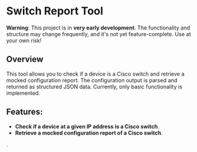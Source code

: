 # Switch Report Tool

**Warning**: This project is in **very early development**. The functionality and structure may change frequently, and it's not yet feature-complete. Use at your own risk!

## Overview

This tool allows you to check if a device is a Cisco switch and retrieve a mocked configuration report. The configuration output is parsed and returned as structured JSON data. Currently, only basic functionality is implemented.

## Features:

- **Check if a device at a given IP address is a Cisco switch**.
- **Retrieve a mocked configuration report of a Cisco switch**.

.
